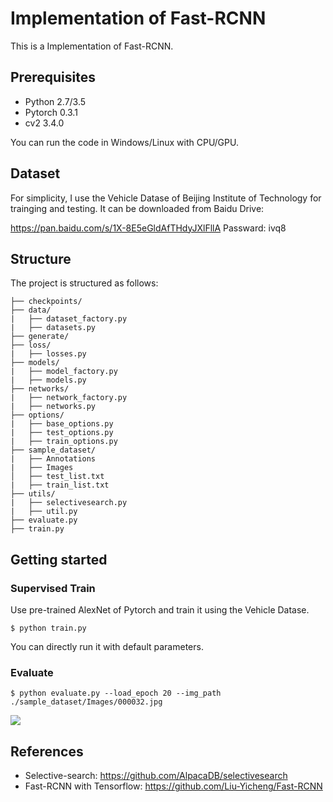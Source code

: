 # Implementation of Fast-RCNN

This is a Implementation of Fast-RCNN. 

## Prerequisites
- Python 2.7/3.5
- Pytorch 0.3.1
- cv2 3.4.0

You can run the code in Windows/Linux with CPU/GPU. 

## Dataset

For simplicity, I use the Vehicle Datase of Beijing Institute of Technology for trainging and testing. It can be downloaded from Baidu Drive: 

https://pan.baidu.com/s/1X-8E5eGldAfTHdyJXlFllA
Passward: ivq8

## Structure

The project is structured as follows:

```
├── checkpoints/
├── data/
|   ├── dataset_factory.py    
|   ├── datasets.py    
├── generate/
├── loss/
|   ├── losses.py  
├── models/
|   ├── model_factory.py    
|   ├── models.py  
├── networks/
|   ├── network_factory.py    
|   ├── networks.py 
├── options/
|   ├── base_options.py    
|   ├── test_options.py 
|   ├── train_options.py
├── sample_dataset/
|   ├── Annotations   
|   ├── Images 
│   ├── test_list.txt
|   ├── train_list.txt
├── utils/
|   ├── selectivesearch.py    
|   ├── util.py 
├── evaluate.py
├── train.py
```

## Getting started

### Supervised Train

Use pre-trained AlexNet of Pytorch and train it using the Vehicle Datase. 

```
$ python train.py 
```

You can directly run it with default parameters.

### Evaluate

```
$ python evaluate.py --load_epoch 20 --img_path ./sample_dataset/Images/000032.jpg
```

![](https://github.com/bigbrother33/Deep-Learning/blob/master/photo/1.PNG)

## References

- Selective-search: https://github.com/AlpacaDB/selectivesearch
- Fast-RCNN with Tensorflow: https://github.com/Liu-Yicheng/Fast-RCNN
